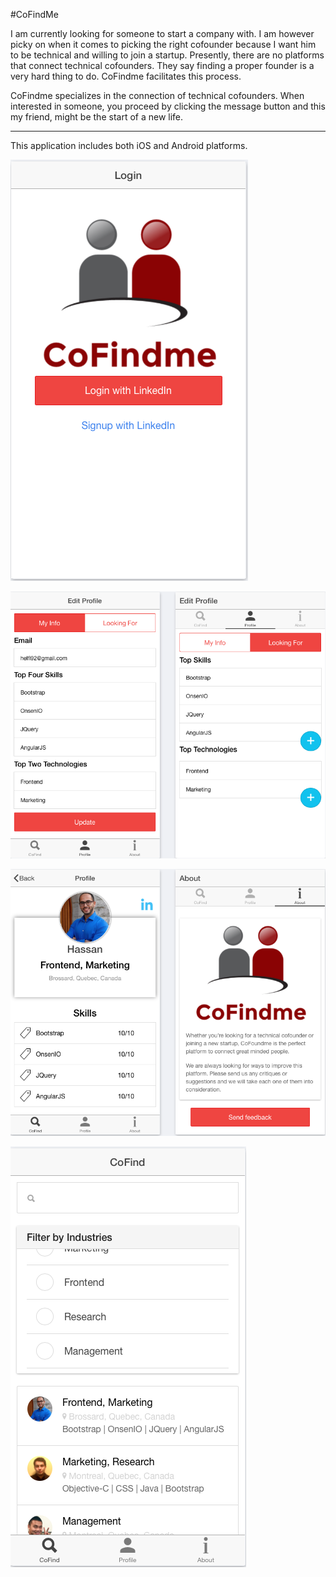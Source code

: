 #CoFindMe

I am currently looking for someone to start a company with. I am however picky on when it comes to picking the right cofounder because I want him to be technical and willing to join a startup. Presently, there are no platforms that connect technical cofounders. They say finding a proper founder is a very hard thing to do. CoFindme facilitates this process.

CoFindme specializes in the connection of technical cofounders. When interested in someone, you proceed by clicking the message button and this my friend, might be the start of a new life.

---

This application includes both iOS and Android platforms.


![Alt text](https://raw.githubusercontent.com/helfi92/CoFindme/master/www/img/1.png)


![Alt text](https://raw.githubusercontent.com/helfi92/CoFindme/master/www/img/2.png)


![Alt text](https://raw.githubusercontent.com/helfi92/CoFindme/master/www/img/3.png)


![Alt text](https://raw.githubusercontent.com/helfi92/CoFindme/master/www/img/4.png)


